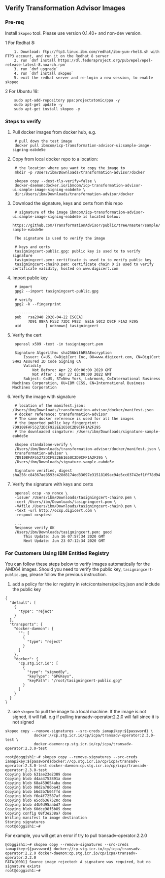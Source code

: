 ## Verify Transformation Advisor Images

### Pre-req

Install `Skopeo` tool. Please use version 0.1.40+ and non-dev version.

   1 For Redhat 8:

        1. Download: ftp://ftp3.linux.ibm.com/redhat/ibm-yum-rhel8.sh with FTP3 account, and run it on the Redhat 8 server
        2. run `dnf install https://dl.fedoraproject.org/pub/epel/epel-release-latest-8.noarch.rpm`
        3. run `dnf upgrade`
        4. run `dnf install skopeo`
        5. exit the redhat server and re-login a new session, to enable skopeo

   2 For Ubuntu 16:

        sudo apt-add-repository ppa:projectatomic/ppa -y
        sudo apt-get update -y
        sudo apt-get install skopeo -y

### Steps to verify

1. Pull docker images from docker hub, e.g.

        # pull down the test image
        docker pull ibmcom/icp-transformation-advisor-ui:sample-image-signing-eabde5e

2. Copy from local docker repo to a location:

        # the location where you want to copy the image to
        mkdir -p /Users/ibm/Downloads/transformation-advisor/docker

        skopeo copy --dest-tls-verify=false \
        docker-daemon:docker.io/ibmcom/icp-transformation-advisor-ui:sample-image-signing-eabde5e \
        dir:/Users/ibm/Downloads/transformation-advisor/docker

3. Download the signature, keys and certs from this repo

        # signature of the image ibmcom/icp-transformation-advisor-ui:sample-image-signing-eabde5e is located below:
        https://github.com/TransformationAdvisor/public/tree/master/sample/signature-sample-eabde5e

        The signature is used to verify the image

        # keys and certs
        tasigningcert-public.gpg: public key is used to to verify signature
        tasigningcert.pem: certificate is used to to verify public key
        tasigningcert-chain0.pem: certificate chain 0 is used to verify certificate validity, hosted on www.digicert.com

4. Import public key

        # import
        gpg2 --import tasigningcert-public.gpg

        # verify
        gpg2 -k --fingerprint

        -----------------------------
        pub   rsa2048 2020-04-22 [SCEA]
              7D91 08FA F552 72DC F922  EE16 50C2 D9CF F1A2 F295
        uid           [ unknown] tasigningcert

5. Verify the cert

        openssl x509 -text -in tasigningcert.pem

        Signature Algorithm: sha256WithRSAEncryption
            Issuer: C=US, O=DigiCert Inc, OU=www.digicert.com, CN=DigiCert SHA2 Assured ID Code Signing CA
            Validity
                Not Before: Apr 22 00:00:00 2020 GMT
                Not After : Apr 27 12:00:00 2022 GMT
            Subject: C=US, ST=New York, L=Armonk, O=International Business Machines Corporation, OU=IBM CCSS, CN=International Business Machines Corporation

6. Verify the image with signature

        # location of the manifest.json: /Users/ibm/Downloads/transformation-advisor/docker/manifest.json
        # docker reference: transformation-advisor 
        # The same docker reference is used for all the images
        # the imported public key fingerprint: 7D9108FAF55272DCF922EE1650C2D9CFF1A2F295
        # the downloaded singature: /Users/ibm/Downloads/signature-sample-eabde5e
      
        skopeo standalone-verify \
        /Users/ibm/Downloads/transformation-advisor/docker/manifest.json \
        transformation-advisor \
        7D9108FAF55272DCF922EE1650C2D9CFF1A2F295 \
        /Users/ibm/Downloads/signature-sample-eabde5e

        Signature verified, digest sha256:c84367ae8593c428d8174ed33097e31518169ac94e5cc03742ef1ff78d94bd5f

7. Verify the signature with keys and certs

        openssl ocsp -no_nonce \
        -issuer /Users/ibm/Downloads/tasigningcert-chain0.pem \
        -cert /Users/ibm/Downloads/tasigningcert.pem \
        -VAfile /Users/ibm/Downloads/tasigningcert-chain0.pem \
        -text -url http://ocsp.digicert.com \
        -respout ocsptest
        
        ...
        Response verify OK
        /Users/ibm/Downloads/tasigningcert.pem: good
        	This Update: Jun 16 07:57:34 2020 GMT
        	Next Update: Jun 23 07:12:34 2020 GMT
         
### For Customers Using IBM Entitled Registry

You can follow these steps below to verify images automatically for the AMD64 images. Should you need to verify the public key, `tasigningcert-public.gpg`, please follow the previous instruction.

1. add a policy for the icr registry in /etc/containers/policy.json and include the public key
  ```
  {
    "default": [
      {
        "type": "reject"
      }
    ],
    "transports": {
      "docker-daemon": {
        "": [
          {
            "type": "reject"
          }
        ]
      },
      "docker": {
        "cp.stg.icr.io": [
          {
            "type": "signedBy",
            "keyType": "GPGKeys",
            "keyPath": "/root/tasigningcert-public.gpg"
          }
        ]
      }
    }
  }
  ```
2. use `skopeo` to pull the image to a local machine. If the image is not signed, it will fail. e.g if pulling transadv-operator:2.2.0 will fail since it is not signed
  ```
  skopeo copy --remove-signatures --src-creds iamapikey:${password} \
               docker://cp.stg.icr.io/cp/icpa/transadv-operator:2.3.0-test \
               docker-daemon:cp.stg.icr.io/cp/icpa/transadv-operator:2.3.0-test
  ```
  ```
  root@doggish1:~# skopeo copy --remove-signatures --src-creds iamapikey:${password}docker://cp.stg.icr.io/cp/icpa/transadv-operator:2.3.0-test docker-daemon:cp.stg.icr.io/cp/icpa/transadv-operator:2.3.0-test 
  Copying blob 631ae23e2389 done
  Copying blob d4aa4753891a done
  Copying blob 68a459654aba done
  Copying blob 08d2a786ba43 done
  Copying blob b6d3b7b04ffd done
  Copying blob f6e4f72587af done
  Copying blob e5cd6367520c done
  Copying blob d4b9d95aabd7 done
  Copying blob 60dce98f5b89 done
  Copying config 08f3e238a7 done
  Writing manifest to image destination
  Storing signatures
  root@doggish1:~#
  ```
  For example, you will get an error if try to pull transadv-operator:2.2.0
  ```
  @doggish1:~# skopeo copy --remove-signatures --src-creds iamapikey:${password} docker://cp.stg.icr.io/cp/icpa/transadv-operator:2.2.0 docker-daemon:cp.stg.icr.io/cp/icpa/transadv-operator:2.2.0 
  FATA[0001] Source image rejected: A signature was required, but no signature exists 
  root@doggish1:~#
  ```
